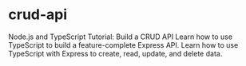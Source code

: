 # crud-api

Node.js and TypeScript Tutorial: Build a CRUD API
Learn how to use TypeScript to build a feature-complete Express API. 
Learn how to use TypeScript with Express to create, read, update, and delete data.
